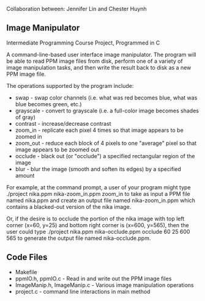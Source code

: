 Collaboration between: Jennifer Lin and Chester Huynh

Image Manipulator 
------------------
Intermediate Programming Course Project, Programmed in C

A command-line-based user interface image manipulator. The program will be able to read PPM image files from disk, 
perform one of a variety of image manipulation tasks, and then write the result back to disk as a new PPM image file. 

The operations supported by the program include:
- swap - swap color channels (i.e. what was red becomes blue, what was blue becomes green, etc.)
- grayscale - convert to grayscale (i.e. a full-color image becomes shades of gray)
- contrast - increase/decrease contrast
- zoom_in - replicate each pixel 4 times so that image appears to be zoomed in
- zoom_out - reduce each block of 4 pixels to one "average" pixel so that image appears to be zoomed out
- occlude - black out (or "occlude") a specified rectangular region of the image
- blur - blur the image (smooth and soften its edges) by a specified amount

For example, at the command prompt, a user of your program might type 
./project nika.ppm nika-zoom_in.ppm zoom_in
to take as input a PPM file named nika.ppm and create an output file named nika-zoom_in.ppm which contains a 
blacked-out version of the nika image. 

Or, if the desire is to occlude the portion of the nika image with top left corner (x=60, y=25) and bottom right 
corner is (x=600, y=565), then the user could type 
./project nika.ppm nika-occlude.ppm occlude 60 25 600 565
to generate the output file named nika-occlude.ppm.

Code Files
----------
- Makefile
- ppmIO.h, ppmIO.c - Read in and write out the PPM image files
- ImageManip.h, ImageManip.c - Various image manipulation operations
- project.c - command line interactions in main method
